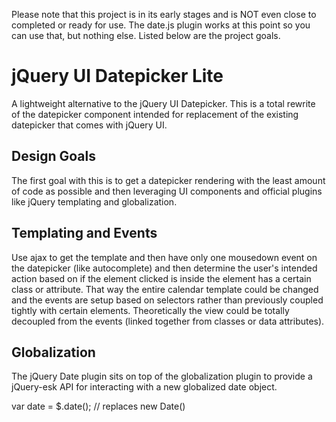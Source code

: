 Please note that this project is in its early stages and is NOT even close to completed or ready for use. The date.js plugin works at this point so you can use that, but nothing else. Listed below are the project goals.

jQuery UI Datepicker Lite
=============

A lightweight alternative to the jQuery UI Datepicker. This is a total rewrite of the datepicker component intended for replacement of the existing datepicker that comes with jQuery UI.

Design Goals
-------------

The first goal with this is to get a datepicker rendering with the least amount of code as possible and then leveraging UI components and official plugins like jQuery templating and globalization.

Templating and Events
-------------

Use ajax to get the template and then have only one mousedown event on the datepicker (like autocomplete) and then determine the user's intended action based on if the element clicked is inside the element has a certain class or attribute. That way the entire calendar template could be changed and the events are setup based on selectors rather than previously coupled tightly with certain elements. Theoretically the view could be totally decoupled from the events (linked together from classes or data attributes).

Globalization
-------------

The jQuery Date plugin sits on top of the globalization plugin to provide a jQuery-esk API for interacting with a new globalized date object.

var date = $.date(); // replaces new Date()